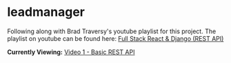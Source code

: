 # leadmanager

Following along with Brad Traversy's youtube playlist for this project. The playlist on youtube can be found here: [Full Stack React & Django (REST API)](https://www.youtube.com/playlist?list=PLillGF-RfqbbRA-CIUxlxkUpbq0IFkX60)


**Currently Viewing:** [Video 1 - Basic REST API](https://youtu.be/Uyei2iDA4Hs?t=351)

